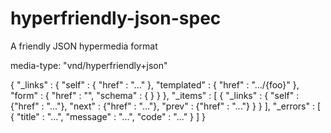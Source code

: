 hyperfriendly-json-spec
==================

A friendly JSON hypermedia format

media-type: "vnd/hyperfriendly+json"

{
	"_links" : {
		"self" : { "href" : "..." },
		"templated" : { "href" : ".../{foo}" },
		"form" : { "href" : "", "schema" : { } }
	},
	"_items" : [
		{
			"_links" : {
				"self" : {"href" : "..."}, 
				"next" : {"href" : "..."}, 
				"prev" : {"href" : "..."}
			}
		}
	],
	"_errors" : [
		{
			"title" : "...",
			"message" : "...",
			"code" : "..."
		}
	]
}
